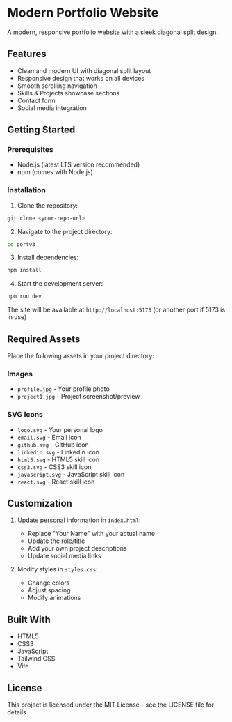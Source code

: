 # Modern Portfolio Website

A modern, responsive portfolio website with a sleek diagonal split design.

## Features

- Clean and modern UI with diagonal split layout
- Responsive design that works on all devices
- Smooth scrolling navigation
- Skills & Projects showcase sections
- Contact form
- Social media integration

## Getting Started

### Prerequisites

- Node.js (latest LTS version recommended)
- npm (comes with Node.js)

### Installation

1. Clone the repository:
```bash
git clone <your-repo-url>
```

2. Navigate to the project directory:
```bash
cd portv3
```

3. Install dependencies:
```bash
npm install
```

4. Start the development server:
```bash
npm run dev
```

The site will be available at `http://localhost:5173` (or another port if 5173 is in use)

## Required Assets

Place the following assets in your project directory:

### Images
- `profile.jpg` - Your profile photo
- `project1.jpg` - Project screenshot/preview

### SVG Icons
- `logo.svg` - Your personal logo
- `email.svg` - Email icon
- `github.svg` - GitHub icon
- `linkedin.svg` - LinkedIn icon
- `html5.svg` - HTML5 skill icon
- `css3.svg` - CSS3 skill icon
- `javascript.svg` - JavaScript skill icon
- `react.svg` - React skill icon

## Customization

1. Update personal information in `index.html`:
   - Replace "Your Name" with your actual name
   - Update the role/title
   - Add your own project descriptions
   - Update social media links

2. Modify styles in `styles.css`:
   - Change colors
   - Adjust spacing
   - Modify animations

## Built With

- HTML5
- CSS3
- JavaScript
- Tailwind CSS
- Vite

## License

This project is licensed under the MIT License - see the LICENSE file for details 